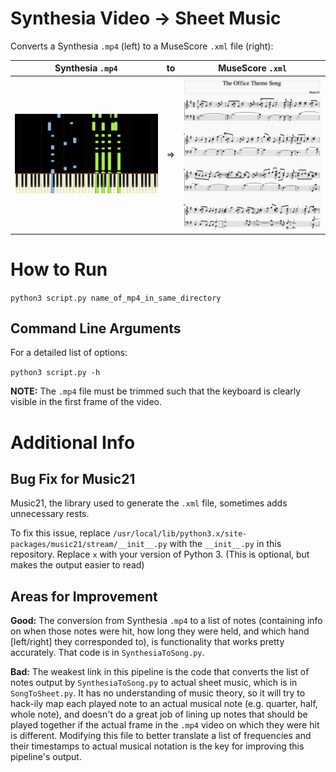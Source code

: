 # Synthesia Video -> Sheet Music

Converts a Synthesia `.mp4` (left) to a MuseScore `.xml` file (right):

Synthesia `.mp4`            | to | MuseScore `.xml`
:-------------------------:|:-:|:-------------------------:
![Synthesia](imgs/synthesia.png "Synthesia") | => | ![MuseScore](imgs/musescore.png "Musescore")

# How to Run

`python3 script.py name_of_mp4_in_same_directory`

## Command Line Arguments

For a detailed list of options:

`python3 script.py -h`

**NOTE:** The `.mp4` file must be trimmed such that the keyboard is clearly visible in the first frame of the video.

# Additional Info

## Bug Fix for Music21

Music21, the library used to generate the `.xml` file, sometimes adds unnecessary rests.

To fix this issue, replace `/usr/local/lib/python3.x/site-packages/music21/stream/__init__.py` with the `__init__.py` in this repository. Replace `x` with your version of Python 3. (This is optional, but makes the output easier to read)

## Areas for Improvement

**Good:** The conversion from Synthesia `.mp4` to a list of notes (containing info on when those notes were hit, how long they were held, and which hand [left/right] they corresponded to), is functionality that works pretty accurately. That code is in `SynthesiaToSong.py`.

**Bad:** The weakest link in this pipeline is the code that converts the list of notes output by `SynthesiaToSong.py` to actual sheet music, which is in `SongToSheet.py`. It has no understanding of music theory, so it will try to hack-ily map each played note to an actual musical note (e.g. quarter, half, whole note), and doesn't do a great job of lining up notes that should be played together if the actual frame in the `.mp4` video on which they were hit is different. Modifying this file to better translate a list of frequencies and their timestamps to actual musical notation is the key for improving this pipeline's output.